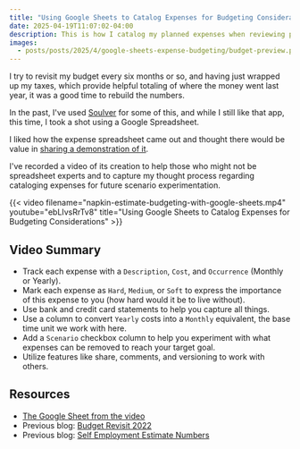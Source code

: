 ```yaml
---
title: "Using Google Sheets to Catalog Expenses for Budgeting Considerations"
date: 2025-04-19T11:07:02-04:00
description: This is how I catalog my planned expenses when reviewing personal budget scenarios. Google sheet and video demo attached. 
images:
  - posts/posts/2025/4/google-sheets-expense-budgeting/budget-preview.png
---
```


I try to revisit my budget every six months or so, and having just wrapped up my taxes, which provide helpful totaling of where the money went last year, it was a good time to rebuild the numbers.

In the past, I've used [Soulver](https://soulver.app/) for some of this, and while I still like that app, this time, I took a shot using a Google Spreadsheet. 

I liked how the expense spreadsheet came out and thought there would be value in [sharing a demonstration of it](https://docs.google.com/spreadsheets/d/1KzNSURgiVZPU61WKT4sTkO-5fAT124I6J3emVJX4L50/edit?usp=sharing).

I've recorded a video of its creation to help those who might not be spreadsheet experts and to capture my thought process regarding cataloging expenses for future scenario experimentation.

{{< video filename="napkin-estimate-budgeting-with-google-sheets.mp4" youtube="ebLIvsRrTv8" title="Using Google Sheets to Catalog Expenses for Budgeting Considerations" >}}

## Video Summary

- Track each expense with a `Description`, `Cost`, and `Occurrence` (Monthly or Yearly).
- Mark each expense as `Hard`, `Medium`, or `Soft` to express the importance of this expense to you (how hard would it be to live without).
- Use bank and credit card statements to help you capture all things.
- Use a column to convert `Yearly` costs into a `Monthly` equivalent, the base time unit we work with here.
- Add a `Scenario` checkbox column to help you experiment with what expenses can be removed to reach your target goal.
- Utilize features like share, comments, and versioning to work with others.

## Resources

- [The Google Sheet from the video](https://docs.google.com/spreadsheets/d/1KzNSURgiVZPU61WKT4sTkO-5fAT124I6J3emVJX4L50/edit?usp=sharing)
- Previous blog: [Budget Revisit 2022](https://mikezornek.com/posts/2022/4/budget-revist-2022/)
- Previous blog: [Self Employment Estimate Numbers](https://mikezornek.com/posts/2018/9/self-employment-estimate-numbers/)
